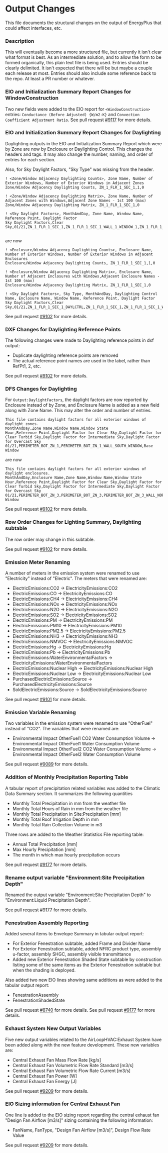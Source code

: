 Output Changes
==============

This file documents the structural changes on the output of EnergyPlus that could affect interfaces, etc.

### Description

This will eventually become a more structured file, but currently it isn't clear what format is best. As an intermediate solution, and to allow the form to be formed organically, this plain text file is being used. Entries should be clearly delimited.  It isn't expected that there will be but maybe a couple each release at most. Entries should also include some reference back to the repo.  At least a PR number or whatever.

### EIO and Initialization Summary Report Changes for WindowConstruction

Two new fields were added to the EIO report for `<WindowConstruction>` entries:
`Conductance (Before Adjusted) {W/m2-K}` and `Convection Coefficient Adjustment Ratio`.
See pull request [#9117](https://github.com/NREL/EnergyPlus/pull/9117/files) for more details.


### EIO and Initialization Summary Report Changes for Daylighting

Daylighting outputs in the EIO and Initialization Summary Report which were by Zone are now by Enclosure or Daylighting Control. 
This changes the headers and tags. It may also change the number, naming, and order of entries for each section.

Also, for Sky Daylight Factors, "Sky Type" was missing from the header.

```
! <Zone/Window Adjacency Daylighting Counts>, Zone Name, Number of Exterior Windows, Number of Exterior Windows in Adjacent Zones
Zone/Window Adjacency Daylighting Counts, ZN_1_FLR_1_SEC_1,1,0

! <Zone/Window Adjacency Daylighting Matrix>, Zone Name, Number of Adjacent Zones with Windows,Adjacent Zone Names - 1st 100 (max)
Zone/Window Adjacency Daylighting Matrix, ZN_1_FLR_1_SEC_1,0

! <Sky Daylight Factors>, MonthAndDay, Zone Name, Window Name, Reference Point, Daylight Factor
Sky Daylight Factors,Clear Sky,01/21,ZN_1_FLR_1_SEC_1,ZN_1_FLR_1_SEC_1_WALL_1_WINDOW_1,ZN_1_FLR_1_SEC_1_DAYLREFPT1,0.1352


```

are now

```
! <Enclosure/Window Adjacency Daylighting Counts>, Enclosure Name, Number of Exterior Windows, Number of Exterior Windows in Adjacent Enclosures
Enclosure/Window Adjacency Daylighting Counts, ZN_1_FLR_1_SEC_1,1,0

! <Enclosure/Window Adjacency Daylighting Matrix>, Enclosure Name, Number of Adjacent Enclosures with Windows,Adjacent Enclosure Names - 1st 100 (max)
Enclosure/Window Adjacency Daylighting Matrix, ZN_1_FLR_1_SEC_1,0

! <Sky Daylight Factors>, Sky Type, MonthAndDay, Daylighting Control Name, Enclosure Name, Window Name, Reference Point, Daylight Factor
Sky Daylight Factors,Clear Sky,01/21,ZN_1_FLR_1_SEC_1_DAYLCTRL,ZN_1_FLR_1_SEC_1,ZN_1_FLR_1_SEC_1_WALL_1_WINDOW_1,ZN_1_FLR_1_SEC_1_DAYLREFPT1,0.1352
```

See pull request [#9102](https://github.com/NREL/EnergyPlus/pull/9102/files) for more details.


### DXF Changes for Daylighting Reference Points

The following changes were made to Daylighting reference points in dxf output:
  * Duplicate daylighting reference points are removed
  * The actual reference point names are used in the label, rather than RefPt1, 2, etc.

See pull request [#9102](https://github.com/NREL/EnergyPlus/pull/9102/files) for more details.

### DFS Changes for Daylighting

For `Output:DaylightFactors`, the daylight factors are now reported by Enclosure instead of by Zone, and Enclosure Name is added as a new field along with Zone Name.
This may alter the order and number of entries.

```
This file contains daylight factors for all exterior windows of daylight zones.
MonthAndDay,Zone Name,Window Name,Window State
Hour,Reference Point,Daylight Factor for Clear Sky,Daylight Factor for Clear Turbid Sky,Daylight Factor for Intermediate Sky,Daylight Factor for Overcast Sky
01/21,PERIMETER_BOT_ZN_1,PERIMETER_BOT_ZN_1_WALL_SOUTH_WINDOW,Base Window
```

are now

```
This file contains daylight factors for all exterior windows of daylight enclosures.
MonthAndDay,Enclosure Name,Zone Name,Window Name,Window State
Hour,Reference Point,Daylight Factor for Clear Sky,Daylight Factor for Clear Turbid Sky,Daylight Factor for Intermediate Sky,Daylight Factor for Overcast Sky
01/21,PERIMETER_BOT_ZN_3,PERIMETER_BOT_ZN_3,PERIMETER_BOT_ZN_3_WALL_NORTH_WINDOW,Base Window
```

See pull request [#9102](https://github.com/NREL/EnergyPlus/pull/9102/files) for more details.

### Row Order Changes for Lighting Summary, Daylighting subtable

The row order may change in this subtable.

See pull request [#9102](https://github.com/NREL/EnergyPlus/pull/9102/files) for more details.

### Emission Meter Renaming

A number of meters in the emission system were renamed to use "Electricity" instead of "Electric".  The meters that were renamed are:

- ElectricEmissions:CO2 -> ElectricityEmissions:CO2
- ElectricEmissions:CO -> ElectricityEmissions:CO
- ElectricEmissions:CH4 -> ElectricityEmissions:CH4
- ElectricEmissions:NOx -> ElectricityEmissions:NOx
- ElectricEmissions:N2O -> ElectricityEmissions:N2O
- ElectricEmissions:SO2 -> ElectricityEmissions:SO2
- ElectricEmissions:PM -> ElectricityEmissions:PM
- ElectricEmissions:PM10 -> ElectricityEmissions:PM10
- ElectricEmissions:PM2.5 -> ElectricityEmissions:PM2.5
- ElectricEmissions:NH3 -> ElectricityEmissions:NH3
- ElectricEmissions:NMVOC -> ElectricityEmissions:NMVOC
- ElectricEmissions:Hg -> ElectricityEmissions:Hg
- ElectricEmissions:Pb -> ElectricityEmissions:Pb
- ElectricEmissions:WaterEnvironmentalFactors -> ElectricityEmissions:WaterEnvironmentalFactors
- ElectricEmissions:Nuclear High -> ElectricityEmissions:Nuclear High
- ElectricEmissions:Nuclear Low -> ElectricityEmissions:Nuclear Low
- PurchasedElectricEmissions:Source -> PurchasedElectricityEmissions:Source
- SoldElectricEmissions:Source -> SoldElectricityEmissions:Source

See pull request [#9101](https://github.com/NREL/EnergyPlus/pull/9101) for more details.


### Emission Variable Renaming

Two variables in the emission system were renamed to use "OtherFuel" instead of "CO2".  The variables that were renamed are:

- Environmental Impact OtherFuel1 CO2 Water Consumption Volume -> Environmental Impact OtherFuel1 Water Consumption Volume
- Environmental Impact OtherFuel2 CO2 Water Consumption Volume -> Environmental Impact OtherFuel2 Water Consumption Volume

See pull request [#9089](https://github.com/NREL/EnergyPlus/pull/9089) for more details.

### Addition of Monthly Precipitation Reporting Table

A tabular report of precipitation related variables was added to the
Climatic Data Summary section. It summarizes the following quantities
- Monthly Total Precipitation in mm from the weather file
- Monthly Total Hours of Rain in mm from the weather file
- Monthly Total Precipitation in Site:Precipitation [mm]
- Monthly Total Roof Irrigation Depth in mm
- Monthly Total Rain Collection Volume in m3

Three rows are added to the Weather Statistics File reporting table:
- Annual Total Precipitation [mm]
- Max Hourly Precipitation [mm]	
- The month in which max hourly precipitation occurs

See pull request [#9177](https://github.com/NREL/EnergyPlus/pull/9177) for more details.

### Rename output variable "Environment:Site Precipitation Depth"

Renamed the output variable "Environment:Site Precipitation Depth" to "Environment:Liquid Precipitation Depth".

See pull request [#9177](https://github.com/NREL/EnergyPlus/pull/9177) for more details.
### Fenestration Assembly Reporting

Added several items to Envelope Summary in tabular output report:

- For Exterior Fenestration subtable, added Frame and Divider Name
- For Exterior Fenestration subtable, added NFRC product type, assembly u-factor, assembly SHGC, assembly visible transmittance
- Added new Exterior Fenestration Shaded State subtable by construction listing some of the same items as the Exterior Fenestration subtable but when the shading is deployed.

Also added two new EIO lines showing same additions as were added to the tabular output report:

- FenestrationAssembly
- FenestrationShadedState

See pull request [#8740](https://github.com/NREL/EnergyPlus/pull/8740) for more details.
See pull request [#9177](https://github.com/NREL/EnergyPlus/pull/9177) for more details.


### Exhaust System New Output Variables

Five new output variables related to the AirLoopHVAC:Exhaust System have been added along with the new feature development. These new variables are:

- Central Exhaust Fan Mass Flow Rate [kg/s]
- Central Exhaust Fan Volumetric Flow Rate Standard [m3/s]
- Central Exhaust Fan Volumetric Flow Rate Current [m3/s]
- Central Exhaust Fan Power [W]
- Central Exhaust Fan Energy [J]

See pull request [#9209](https://github.com/NREL/EnergyPlus/pull/9209) for more details.

### EIO Sizing information for Central Exhaust Fan
One line is added to the EIO sizing report regarding the central exhaust fan "Design Fan Airflow [m3/s]" sizing containing the following information: 
- FanName, FanType, "Design Fan Airflow [m3/s]", Design Flow Rate Value

See pull request [#9209](https://github.com/NREL/EnergyPlus/pull/9209) for more details.

